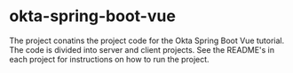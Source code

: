 # okta-spring-boot-vue

The project conatins the project code for the Okta Spring Boot Vue tutorial. The code is divided into server and client projects. 
See the README's in each project for instructions on how to run the project.
